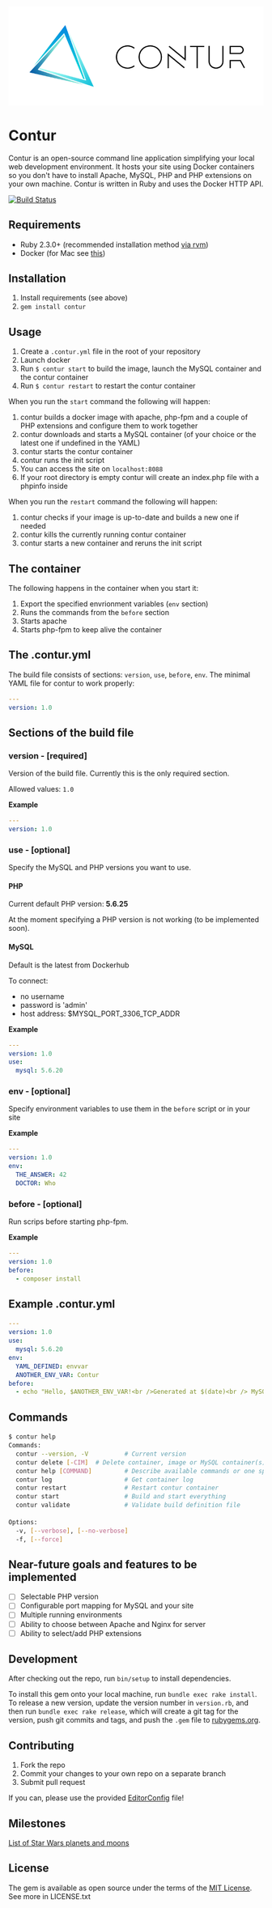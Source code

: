 ![Contur Logo](contur-logo.png)

# Contur
Contur is an open-source command line application simplifying your local web development environment. It hosts your site using Docker containers so you don't have to install Apache, MySQL, PHP and PHP extensions on your own machine. Contur is written in Ruby and uses the Docker HTTP API.

[![Build Status](https://travis-ci.org/Cheppers/contur.svg?branch=master)](https://travis-ci.org/Cheppers/contur)

## Requirements
* Ruby 2.3.0+ (recommended installation method [via rvm](https://rvm.io/rvm/install))
* Docker (for Mac see [this](https://docs.docker.com/engine/installation/mac/#/docker-for-mac))

## Installation
1. Install requirements (see above)
2. `gem install contur`

## Usage
1. Create a `.contur.yml` file in the root of your repository
2. Launch docker
3. Run `$ contur start` to build the image, launch the MySQL container and the contur container
4. Run `$ contur restart` to restart the contur container

When you run the `start` command the following will happen:

1. contur builds a docker image with apache, php-fpm and a couple of PHP extensions and configure them to work together
2. contur downloads and starts a MySQL container (of your choice or the latest one if undefined in the YAML)
3. contur starts the contur container
4. contur runs the init script
5. You can access the site on `localhost:8088`
6. If your root directory is empty contur will create an index.php file with a phpinfo inside

When you run the `restart` command the following will happen:

1. contur checks if your image is up-to-date and builds a new one if needed
2. contur kills the currently running contur container
3. contur starts a new container and reruns the init script

## The container
The following happens in the container when you start it:

1. Export the specified envrionment variables (`env` section)
2. Runs the commands from the `before` section
3. Starts apache
4. Starts php-fpm to keep alive the container

## The .contur.yml
The build file consists of sections: `version`, `use`, `before`, `env`.
The minimal YAML file for contur to work properly:
```yaml
---
version: 1.0
```

## Sections of the build file
### version - [required]
Version of the build file. Currently this is the only required section.

Allowed values: `1.0`

**Example**
```yaml
---
version: 1.0
```

### use - [optional]
Specify the MySQL and PHP versions you want to use.

#### PHP
Current default PHP version: **5.6.25**

At the moment specifying a PHP version is not working (to be implemented soon).

#### MySQL
Default is the latest from Dockerhub

To connect:

* no username
* password is 'admin'
* host address: $MYSQL_PORT_3306_TCP_ADDR

**Example**
```yaml
---
version: 1.0
use:
  mysql: 5.6.20
```

### env - [optional]
Specify environment variables to use them in the `before` script or in your site

**Example**
```yaml
---
version: 1.0
env:
  THE_ANSWER: 42
  DOCTOR: Who
```

### before - [optional]
Run scrips before starting php-fpm.

**Example**
```yaml
---
version: 1.0
before:
  - composer install
```

## Example .contur.yml
```yaml
---
version: 1.0
use:
  mysql: 5.6.20
env:
  YAML_DEFINED: envvar
  ANOTHER_ENV_VAR: Contur
before:
  - echo "Hello, $ANOTHER_ENV_VAR!<br />Generated at $(date)<br /> MySQL version $MYSQL_ENV_MYSQL_VERSION" > /www/index.php
```

## Commands
```bash
$ contur help
Commands:
  contur --version, -V          # Current version
  contur delete [-CIM]  # Delete container, image or MySQL container(s)
  contur help [COMMAND]         # Describe available commands or one specific command
  contur log                    # Get container log
  contur restart                # Restart contur container
  contur start                  # Build and start everything
  contur validate               # Validate build definition file

Options:
  -v, [--verbose], [--no-verbose]
  -f, [--force]
```

## Near-future goals and features to be implemented
- [ ] Selectable PHP version
- [ ] Configurable port mapping for MySQL and your site
- [ ] Multiple running environments
- [ ] Ability to choose between Apache and Nginx for server
- [ ] Ability to select/add PHP extensions

## Development
After checking out the repo, run `bin/setup` to install dependencies.

To install this gem onto your local machine, run `bundle exec rake install`. To release a new version, update the version number in `version.rb`, and then run `bundle exec rake release`, which will create a git tag for the version, push git commits and tags, and push the `.gem` file to [rubygems.org](https://rubygems.org).

## Contributing
1. Fork the repo
2. Commit your changes to your own repo on a separate branch
3. Submit pull request

If you can, please use the provided [EditorConfig](http://editorconfig.org/) file!

## Milestones
[List of Star Wars planets and moons](https://en.wikipedia.org/wiki/List_of_Star_Wars_planets_and_moons)

## License
The gem is available as open source under the terms of the [MIT License](https://opensource.org/licenses/MIT). See more in LICENSE.txt
